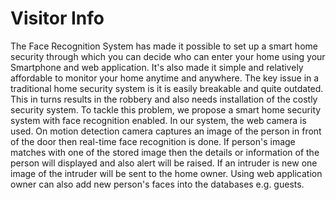 # Visitor Info


 The Face Recognition System has made it possible to set up a smart home security through which you can decide who can enter your home using your Smartphone and web application. It's also made it simple and relatively affordable to monitor your home anytime and anywhere. The key issue in a traditional home security system is it is easily breakable and quite outdated. This in turns results in the robbery and also needs installation of the costly security system. To tackle this problem, we propose a smart home security system with face recognition enabled. In our system, the web camera is used. On motion detection camera captures an image of the person in front of the door then real-time face recognition is done. If person's image matches with one of the stored image then the details or information of the person will displayed and also alert will be raised. If an intruder is new one image of the intruder will be sent to the home owner. Using web application owner can also add new person's faces into the databases e.g. guests.
 
